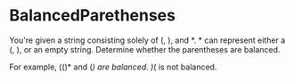 # BalancedParethenses

You're given a string consisting solely of (, ), and *. * can represent either a (, ), or an empty string. Determine whether the parentheses are balanced.

For example, (()* and (*) are balanced. )*( is not balanced.
